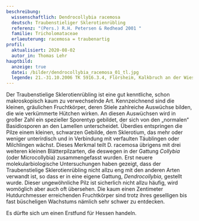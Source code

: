 ```yaml
---
beschreibung:
  wissenschaftlich: Dendrocollybia racemosa
  deutsch: Traubenstieliger Sklerotienrübling
  referenz: "(Pers.) R.H. Petersen & Redhead 2001 "
  familie: Tricholomataceae
  erlaeuterung: racemosa = traubenartig
profil:
  aktualisiert: 2020-08-02
  autor_in: Thomas Lehr
hauptbild:
  anzeige: true
  datei: /bilder/dendrocollybia_racemosa_01_tl.jpg
  legende: 21.-31.10.2006 TK 5916.3.4, Flörsheim, Kalkbruch an der Wiesenmühle
---
```

Der Traubenstielige Sklerotienrübling ist eine gut kenntliche, schon makroskopisch kaum zu verwechselnde Art. Kennzeichnend sind die kleinen, gräulichen Fruchtkörper, deren Stiele zahlreiche Auswüchse bilden, die wie verkümmerte Hütchen wirken. An diesen Auswüchsen wird in großer Zahl ein spezieller Sporentyp gebildet, der sich von den „normalen“ Basidiosporen an den Lamellen unterscheidet. Überdies entspringen die Pilze einem kleinen, schwarzen Gebilde, dem Sklerotium, das mehr oder weniger unterirdisch und in Verbindung mit verfaulten Täublingen oder Milchlingen wächst. Dieses Merkmal teilt D. racemosa übrigens mit drei weiteren kleinen Blätterpilzarten, die deswegen in der Gattung *Collybia* (oder Microcollybia) zusammengefasst wurden. Erst neuere molekularbiologische Untersuchungen haben gezeigt, dass der Traubenstielige Sklerotienrübling nicht allzu eng mit den anderen Arten verwandt ist, so dass er in eine eigene Gattung, *Dendrocollybia*, gestellt wurde. Dieser ungewöhnliche Pilz ist sicherlich nicht allzu häufig, wird womöglich aber auch oft übersehen. Die kaum einen Zentimeter Hutdurchmesser erreichenden Fruchtkörper sind trotz ihres geselligen bis fast büscheligen Wachstums nämlich sehr schwer zu entdecken.

Es dürfte sich um einen Erstfund für Hessen handeln.